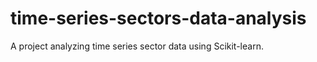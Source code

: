 # time-series-sectors-data-analysis
A project analyzing time series sector data using Scikit-learn.
